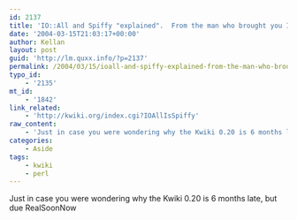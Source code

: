 ```yaml
---
id: 2137
title: 'IO::All and Spiffy "explained".  From the man who brought you Inline::*'
date: '2004-03-15T21:03:17+00:00'
author: Kellan
layout: post
guid: 'http://lm.quxx.info/?p=2137'
permalink: /2004/03/15/ioall-and-spiffy-explained-from-the-man-who-brought-you-inline/
typo_id:
    - '2135'
mt_id:
    - '1842'
link_related:
    - 'http://kwiki.org/index.cgi?IOAllIsSpiffy'
raw_content:
    - 'Just in case you were wondering why the Kwiki 0.20 is 6 months late, but due RealSoonNow'
categories:
    - Aside
tags:
    - kwiki
    - perl
---
```


Just in case you were wondering why the Kwiki 0.20 is 6 months late, but due RealSoonNow